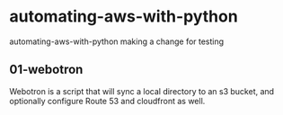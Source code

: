 # automating-aws-with-python
automating-aws-with-python
making a change for testing

## 01-webotron

Webotron is a script that will sync a local directory to an s3 bucket,
and optionally configure Route 53 and cloudfront as well.
